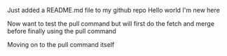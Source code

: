 Just added a README.md file to my github repo
Hello world I'm new here

Now want to test the pull command but will first do the fetch and merge before finally using the pull command

Moving on to the pull command itself

